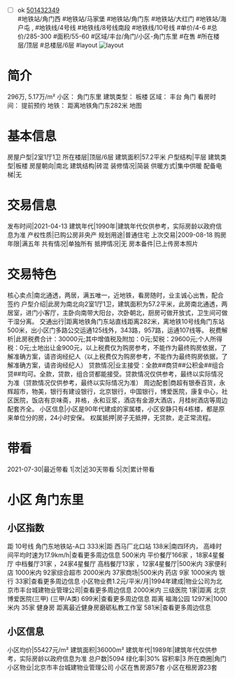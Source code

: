 - [ ] ok [501432349](https://bj.5i5j.com/ershoufang/501432349.html)  
 #地铁站/角门西 #地铁站/马家堡 #地铁站/角门东 #地铁站/大红门 #地铁站/海户屯 ,  #地铁线/4号线 #地铁线/8号线南段 #地铁线/10号线
#单价/4-6 #总价/285-300 #面积/55-60   #区域/丰台/角门/小区-角门东里 #在售 #所在楼层/顶层 #总楼层/6层 #layout 
![layout](http://image2a.5i5j.com/bdir/layout/083fa73fec464818b1feb7ad4f89754b.jpg_P5.jpg) 
# 简介 
 296万,  5.17万/m² 
小区： 角门东里
建筑类型： 板楼
区域： 丰台 角门
看房时间： 提前预约
地铁： 距离地铁角门东282米 地图
# 基本信息 
 房屋户型|2室1厅1卫
所在楼层|顶层/6层
建筑面积|57.2平米
户型结构|平层
建筑类型|板楼
房屋朝向|南北
建筑结构|砖混
装修情况|简装
供暖方式|集中供暖
配备电梯|无
# 交易信息 
 发布时间|2021-04-13
建筑年代|1990年|建筑年代仅供参考，实际房龄以政府信息为准
产权性质|已购公房非央产
规划用途|普通住宅
上次交易|2009-08-18
购房年限|满五年
共有情况|单独所有
抵押情况|无
房本备件|已上传房本照片
# 交易特色 
 核心卖点|南北通透，两居，满五唯一，近地铁，看房随时，业主诚心出售，配合签约
户型介绍|此房为南北向2室1厅1卫，建筑面积为57.2平米，此房南北通透，两居室，进门小客厅，主卧向南带大阳台，次卧朝北，厨房可做开放式，卫生间可做干湿分离。
交通出行|距离地铁角门东站直线距离282米，离地铁10号线角门东站500米，出小区门多路公交运通125线外，343路，957路，运通107线等。
税费解析|此房税费合计：30000元;其中增值税及附加：0元;契税：29600元;个人所得税：0元;土地出让金900元，以上税费仅为购房参考，不能作为最终购房依据，了解准确方案，请咨询经纪人（以上税费仅为购房参考，不能作为最终购房依据，了解准确方案，请咨询经纪人）
贷款情况|业主接受：全款##商贷##公积金##组合贷##均可。全款，贷款，组合贷都能接受。贷款情况仅供参考，最终以实际情况为准（贷款情况仅供参考，最终以实际情况为准）
周边配套|商超有银泰百货，永辉超市，物美，银行有建设银行，北京银行，中国银行，博爱医院，康复中心，社区医院，饭店有京味斋，井格，永和豆浆，酒店有金源大酒店，月桂树酒店等周边配套齐全。
小区信息|小区是90年代建成的家属楼，小区安静只有4栋楼，都是原来单位分的房，24小时安保。
权属抵押|房子无抵押，无贷款，走正常流程。
# 带看 
 2021-07-30|最近带看	 1|次|近30天带看	 5|次|累计带看
# 小区 角门东里
## 小区指数 
 距 10号线 角门东地铁站-A口 333米|距 西马厂北口站 138米|南四环内， 高峰时间平均时速为17.9km/h|查看更多周边信息
500米内 平价餐厅166家 ，18家4星餐厅
中档餐厅31家 ，24家4星餐厅
高档餐厅13家 ，12家4星餐厅|500米内 3家便利店
1000米内 92家综合超市
2000米内 37家商场|500米内 药店 9家
1000米内 银行 33家|查看更多周边信息
小区物业费1.2元/平米/月|1994年建成|物业公司为北京市丰台城建物业管理公司|查看更多周边信息
2000米内 三级医院 1家|距离 北京博爱医院(三甲) (三甲/A类) 699米|查看更多周边信息
距离 福海公园 1297米|1000米内 35家 健身房
距离最近健身房磨砺私教工作室 581米|查看更多周边信息
## 小区信息 
 小区均价|55427元/m²
建筑面积|36000m²
建筑年代|1989年|建筑年代仅供参考，实际房龄以政府信息为准
总户数|5094
绿化率|30%
容积率|3
所在商圈|角门
小区物业|北京市丰台城建物业管理公司
小区在售房源57套
小区在租房源23套
